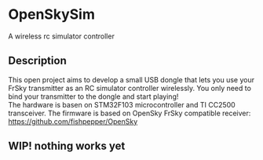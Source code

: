 # OpenSkySim
A wireless rc simulator controller

## Description
This open project aims to develop a small USB dongle that lets you use your FrSky transmitter as an RC simulator controller wirelessly. You only need to bind your transmitter to the dongle and start playing!  
The hardware is basen on STM32F103 microcontroller and TI CC2500 transceiver. The firmware is based on OpenSky FrSky compatible receiver: https://github.com/fishpepper/OpenSky

## WIP! nothing works yet

